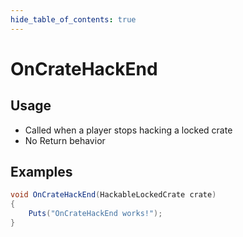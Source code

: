 ```yaml
---
hide_table_of_contents: true
---
```


# OnCrateHackEnd

## Usage

* Called when a player stops hacking a locked crate
* No Return behavior

## Examples

```csharp title=""
void OnCrateHackEnd(HackableLockedCrate crate)
{
    Puts("OnCrateHackEnd works!");
}
```
